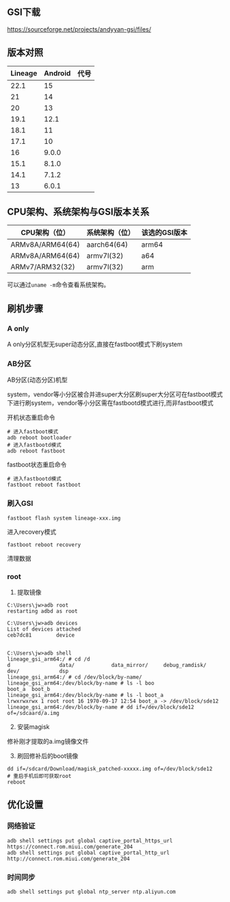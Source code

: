 ## GSI下载

https://sourceforge.net/projects/andyyan-gsi/files/

## 版本对照

| Lineage | Android | 代号 |
|---------|---------|----|
| 22.1    | 15      |    |
| 21      | 14      |    |
| 20      | 13      |    |
| 19.1    | 12.1    |    |
| 18.1    | 11      |    |
| 17.1    | 10      |    |
| 16      | 9.0.0   |    |
| 15.1    | 8.1.0   |    |
| 14.1    | 7.1.2   |    |
| 13      | 6.0.1   |    |

## CPU架构、系统架构与GSI版本关系

| CPU架构（位）         | 系统架构（位）     | 该选的GSI版本 |
|------------------|-------------|----------|
| ARMv8A/ARM64(64) | aarch64(64) | arm64    |
| ARMv8A/ARM64(64) | armv7l(32)  | a64      |
| ARMv7/ARM32(32)  | armv7l(32)  | arm      |

可以通过`uname -m`命令查看系统架构。

## 刷机步骤

### A only

A only分区机型无super动态分区,直接在fastboot模式下刷system

### AB分区

AB分区(动态分区)机型

system，vendor等小分区被合并进super大分区刷super大分区可在fastboot模式下进行刷system，vendor等小分区需在fastbootd模式进行,而非fastboot模式

开机状态重启命令
```
# 进入fastboot模式
adb reboot bootloader
# 进入fastbootd模式
adb reboot fastboot
```

fastboot状态重启命令
```
# 进入fastbootd模式 
fastboot reboot fastboot
```

### 刷入GSI

```
fastboot flash system lineage-xxx.img
```

进入recovery模式
```
fastboot reboot recovery
```

清理数据

### root

1. 提取镜像

```
C:\Users\jw>adb root
restarting adbd as root

C:\Users\jw>adb devices
List of devices attached
ceb7dc81        device


C:\Users\jw>adb shell
lineage_gsi_arm64:/ # cd /d
d                data/            data_mirror/     debug_ramdisk/   dev/             dsp
lineage_gsi_arm64:/ # cd /dev/block/by-name/
lineage_gsi_arm64:/dev/block/by-name # ls -l boo
boot_a  boot_b
lineage_gsi_arm64:/dev/block/by-name # ls -l boot_a
lrwxrwxrwx 1 root root 16 1970-09-17 12:54 boot_a -> /dev/block/sde12
lineage_gsi_arm64:/dev/block/by-name # dd if=/dev/block/sde12 of=/sdcaard/a.img
```

2. 安装magisk

修补刚才提取的a.img镜像文件

3. 刷回修补后的boot镜像

```
dd if=/sdcard/Download/magisk_patched-xxxxx.img of=/dev/block/sde12
# 重启手机后即可获取root
reboot
```

## 优化设置

### 网络验证
```
adb shell settings put global captive_portal_https_url https://connect.rom.miui.com/generate_204
adb shell settings put global captive_portal_http_url http://connect.rom.miui.com/generate_204
```

### 时间同步

```
adb shell settings put global ntp_server ntp.aliyun.com
```
